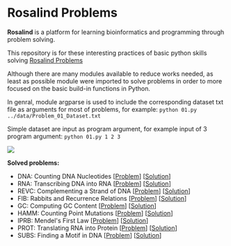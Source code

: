 # Rosalind Problems

**Rosalind** is a platform for learning bioinformatics and programming through problem solving.

This repository is for these interesting practices of basic python skills solving [Rosalind Problems](https://rosalind.info/problems/list-view/)

Although there are many modules available to reduce works needed, as least as possible module were imported to solve problems in order to more focused on the basic build-in functions in Python.

In genral, module argparse is used to include the corresponding dataset txt file as arguments for most of problems, for example:
```python 01.py ../data/Problem_01_Dataset.txt```

Simple dataset are input as program argument, for example input of 3 program argument:
```python 01.py 1 2 3```

<img src="https://img.shields.io/badge/language-python-green.svg" style="zoom:100%;" />

**Solved problems:**
* DNA: Counting DNA Nucleotides [[Problem](http://rosalind.info/problems/dna/)] [[Solution](https://github.com/joe-sclin/Rosalind_Problems/blob/main/Code/DNA.py)]
* RNA: Transcribing DNA into RNA [[Problem](http://rosalind.info/problems/rna/)] [[Solution](https://github.com/joe-sclin/Rosalind_Problems/blob/main/Code/RNA.py)]
* REVC: Complementing a Strand of DNA [[Problem](http://rosalind.info/problems/revc/)] [[Solution](https://github.com/joe-sclin/Rosalind_Problems/blob/main/Code/REVC.py)]
* FIB: Rabbits and Recurrence Relations [[Problem](http://rosalind.info/problems/fib/)] [[Solution](https://github.com/joe-sclin/Rosalind_Problems/blob/main/Code/FIB.py)]
* GC: Computing GC Content [[Problem](http://rosalind.info/problems/gc/)] [[Solution](https://github.com/joe-sclin/Rosalind_Problems/blob/main/Code/GC.py)]
* HAMM: Counting Point Mutations [[Problem](http://rosalind.info/problems/hamm/)] [[Solution](https://github.com/joe-sclin/Rosalind_Problems/blob/main/Code/HAMM.py)]
* IPRB: Mendel's First Law  [[Problem](http://rosalind.info/problems/iprb/)] [[Solution](https://github.com/joe-sclin/Rosalind_Problems/blob/main/Code/IPRB.py)]
* PROT: Translating RNA into Protein  [[Problem](http://rosalind.info/problems/prot/)] [[Solution](https://github.com/joe-sclin/Rosalind_Problems/blob/main/Code/PROT.py)]
* SUBS: Finding a Motif in DNA  [[Problem](http://rosalind.info/problems/subs/)] [[Solution](https://github.com/joe-sclin/Rosalind_Problems/blob/main/Code/SUBS.py)]
